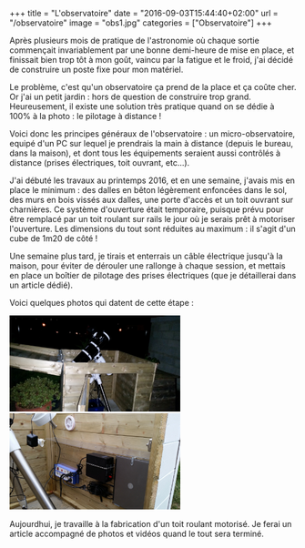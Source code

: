 +++
title = "L'observatoire"
date = "2016-09-03T15:44:40+02:00"
url = "/observatoire"
image = "obs1.jpg"
categories = ["Observatoire"]
+++

Après plusieurs mois de pratique de l'astronomie où chaque sortie commençait invariablement par une bonne demi-heure de mise en place, et finissait bien trop tôt à mon goût, vaincu par la fatigue et le froid, j'ai décidé de construire un poste fixe pour mon matériel. 

Le problème, c'est qu'un observatoire ça prend de la place et ça coûte cher. Or j'ai un petit jardin : hors de question de construire trop grand. Heureusement, il existe une solution très pratique quand on se dédie à 100% à la photo : le pilotage à distance !

Voici donc les principes généraux de l'observatoire : un micro-observatoire, equipé d'un PC sur lequel je prendrais la main à distance (depuis le bureau, dans la maison), et dont tous les équipements seraient aussi contrôlés à distance (prises électriques, toit ouvrant, etc...).

J'ai débuté les travaux au printemps 2016, et en une semaine, j'avais mis en place le minimum : des dalles en bêton légèrement enfoncées dans le sol, des murs en bois vissés aux dalles, une porte d'accès et un toit ouvrant sur charnières. Ce système d'ouverture était temporaire, puisque prévu pour être remplacé par un toit roulant sur rails le jour où je serais prêt à motoriser l'ouverture. Les dimensions du tout sont réduites au maximum : il s'agit d'un cube de 1m20 de côté !

Une semaine plus tard, je tirais et enterrais un câble électrique jusqu'à la maison, pour éviter de dérouler une rallonge à chaque session, et mettais en place un boîtier de pilotage des prises électriques (que je détaillerai dans un article dédié).

Voici quelques photos qui datent de cette étape : 

[<img src="/images/obs1.jpg" style="width: 300px !important">](/images/obs1.jpg)
&nbsp;
[<img src="/images/obs2.jpg" style="width: 300px !important">](/images/obs2.jpg)

Aujourdhui, je travaille à la fabrication d'un toit roulant motorisé. Je ferai un article accompagné de photos et vidéos quand le tout sera terminé. 